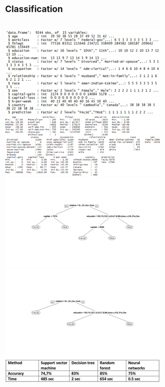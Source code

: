 # Classification

<p align="center">
  <br>
  
  ![](imgs/1.jpg?raw=true)
  <br>
  ![](imgs/2.png?raw=true)
  <br>
  ![](imgs/3.png?raw=true)
  <br>
  ![](imgs/4.png?raw=true)
  <br>
  ![](imgs/5.jpg?raw=true)
</p>
